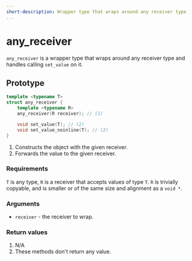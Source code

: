 ```yaml
---
short-description: Wrapper type that wraps around any receiver type
...
```


# any_receiver

`any_receiver` is a wrapper type that wraps around any receiver type and handles
calling `set_value` on it.

## Prototype

```cpp
template <typename T>
struct any_receiver {
	template <typename R>
	any_receiver(R receiver); // (1)

	void set_value(T); // (2)
	void set_value_noinline(T); // (2)
}
```

1. Constructs the object with the given receiver.
2. Forwards the value to the given receiver.

### Requirements

`T` is any type, `R` is a receiver that accepts values of type `T`. `R` is trivially
copyable, and is smaller or of the same size and alignment as a `void *`.

### Arguments

 - `receiver` - the receiver to wrap.

### Return values

1. N/A
2. These methods don't return any value.
